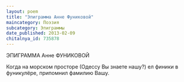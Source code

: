 ```yaml
---
layout: poem
title: "Эпиграмма Анне Фуниковой"
maincategory: Поэзия
subcategory: Эпиграммы
date_published: 2013-02-09
chitalnya_id: 735878
---
```




ЭПИГРАММА 
Анне ФУНИКОВОЙ

Когда на морском просторе
(Одессу Вы знаете нашу?)
ел финики в фуникулёре,
припомнил фамилию Вашу.






